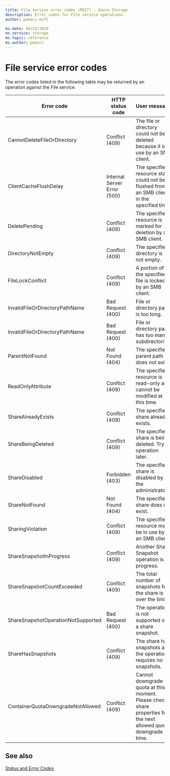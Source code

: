 ```yaml
---
title: File service error codes (REST) - Azure Storage
description: Error codes for File service operations.
author: pemari-msft

ms.date: 09/23/2019
ms.service: storage
ms.topic: reference
ms.author: pemari
---
```


# File service error codes

The error codes listed in the following table may be returned by an operation against the File service.  
  
|Error code|HTTP status code|User message|  
|----------------|----------------------|------------------|  
|CannotDeleteFileOrDirectory|Conflict (409)|The file or directory could not be deleted because it is in use by an SMB client.|  
|ClientCacheFlushDelay|Internal Server Error (500)|The specified resource state could not be flushed from an SMB client in the specified time.|  
|DeletePending|Conflict (409)|The specified resource is marked for deletion by an SMB client.|  
|DirectoryNotEmpty|Conflict (409)|The specified directory is not empty.|  
|FileLockConflict|Conflict (409)|A portion of the specified file is locked by an SMB client.|  
|InvalidFileOrDirectoryPathName|Bad Request (400)|File or directory path is too long.|  
|InvalidFileOrDirectoryPathName|Bad Request (400)|File or directory path has too many subdirectories.|  
|ParentNotFound|Not Found (404)|The specified parent path does not exist.|  
|ReadOnlyAttribute|Conflict (409)|The specified resource is read-only and cannot be modified at this time.|  
|ShareAlreadyExists|Conflict (409)|The specified share already exists.|  
|ShareBeingDeleted|Conflict (409)|The specified share is being deleted. Try operation later.|  
|ShareDisabled|Forbidden (403)|The specified share is disabled by the administrator.|  
|ShareNotFound|Not Found (404)|The specified share does not exist.|  
|SharingViolation|Conflict (409)|The specified resource may be in use by an SMB client.|  
|ShareSnapshotInProgress|Conflict (409)|Another Share Snapshot operation is in progress.|
|ShareSnapshotCountExceeded|Conflict (409)|The total number of snapshots for the share is over the limit.|
|ShareSnapshotOperationNotSupported|Bad Request (400)|The operation is not supported on a share snapshot.|
|ShareHasSnapshots|Conflict (409)|The share has snapshots and the operation requires no snapshots.|
|ContainerQuotaDowngradeNotAllowed|Conflict (409)|Cannot downgrade quota at this moment. Please check share properties for the next allowed quota downgrade time.|

## See also  

 [Status and Error Codes](Status-and-Error-Codes2.md)
